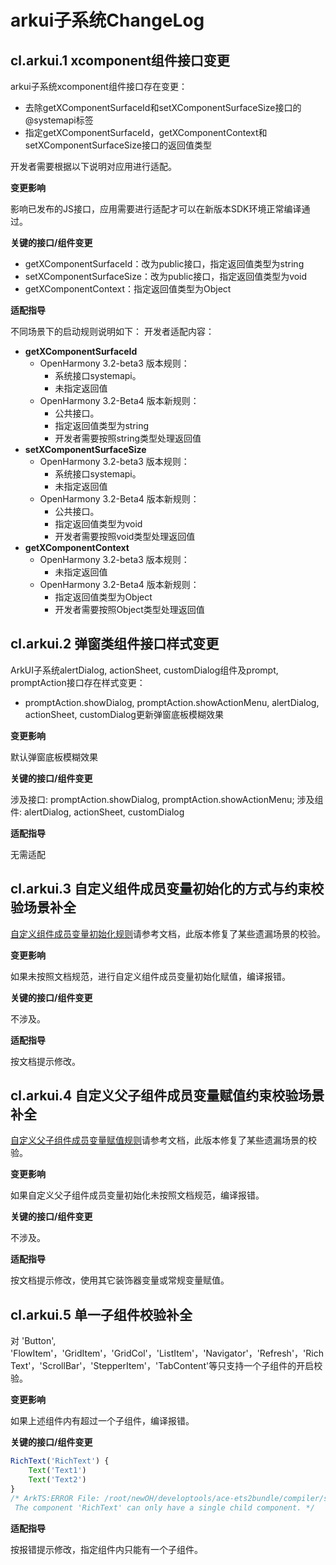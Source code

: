# arkui子系统ChangeLog

## cl.arkui.1 xcomponent组件接口变更

arkui子系统xcomponent组件接口存在变更：

 - 去除getXComponentSurfaceId和setXComponentSurfaceSize接口的@systemapi标签
 - 指定getXComponentSurfaceId，getXComponentContext和setXComponentSurfaceSize接口的返回值类型

开发者需要根据以下说明对应用进行适配。


**变更影响**

影响已发布的JS接口，应用需要进行适配才可以在新版本SDK环境正常编译通过。

**关键的接口/组件变更**

 - getXComponentSurfaceId：改为public接口，指定返回值类型为string
 - setXComponentSurfaceSize：改为public接口，指定返回值类型为void
 - getXComponentContext：指定返回值类型为Object

**适配指导**

不同场景下的启动规则说明如下：
开发者适配内容：

  - **getXComponentSurfaceId**
    - OpenHarmony 3.2-beta3 版本规则：
      - 系统接口systemapi。
      - 未指定返回值
    - OpenHarmony 3.2-Beta4 版本新规则：
      - 公共接口。
      - 指定返回值类型为string
      - 开发者需要按照string类型处理返回值
  - **setXComponentSurfaceSize**
    - OpenHarmony 3.2-beta3 版本规则：
      - 系统接口systemapi。
      - 未指定返回值
    - OpenHarmony 3.2-Beta4 版本新规则：
      - 公共接口。
      - 指定返回值类型为void
      - 开发者需要按照void类型处理返回值
  - **getXComponentContext**
    - OpenHarmony 3.2-beta3 版本规则：
      - 未指定返回值
    - OpenHarmony 3.2-Beta4 版本新规则：
      - 指定返回值类型为Object
      - 开发者需要按照Object类型处理返回值
        
## cl.arkui.2 弹窗类组件接口样式变更

ArkUI子系统alertDialog, actionSheet, customDialog组件及prompt, promptAction接口存在样式变更：

 - promptAction.showDialog, promptAction.showActionMenu, alertDialog, actionSheet, customDialog更新弹窗底板模糊效果

**变更影响**

默认弹窗底板模糊效果

**关键的接口/组件变更**

涉及接口: promptAction.showDialog, promptAction.showActionMenu;
涉及组件: alertDialog, actionSheet, customDialog

**适配指导**

无需适配

## cl.arkui.3 自定义组件成员变量初始化的方式与约束校验场景补全

[自定义组件成员变量初始化规则](../../../application-dev/quick-start/arkts-restrictions-and-extensions.md#自定义组件成员变量初始化的方式与约束)请参考文档，此版本修复了某些遗漏场景的校验。


**变更影响**

如果未按照文档规范，进行自定义组件成员变量初始化赋值，编译报错。

**关键的接口/组件变更**

不涉及。

**适配指导**

按文档提示修改。

## cl.arkui.4 自定义父子组件成员变量赋值约束校验场景补全

[自定义父子组件成员变量赋值规则](../../../application-dev/quick-start/arkts-restrictions-and-extensions.md#自定义组件成员变量初始化的方式与约束)请参考文档，此版本修复了某些遗漏场景的校验。


**变更影响**

如果自定义父子组件成员变量初始化未按照文档规范，编译报错。

**关键的接口/组件变更**

不涉及。

**适配指导**

按文档提示修改，使用其它装饰器变量或常规变量赋值。

## cl.arkui.5 单一子组件校验补全

对 'Button', 'FlowItem'，'GridItem'，'GridCol'，'ListItem'，'Navigator'，'Refresh'，'RichText'，'ScrollBar'，'StepperItem'，'TabContent'等只支持一个子组件的开启校验。


**变更影响**

如果上述组件内有超过一个子组件，编译报错。

**关键的接口/组件变更**

```js
RichText('RichText') {
    Text('Text1')
    Text('Text2')
}
/* ArkTS:ERROR File: /root/newOH/developtools/ace-ets2bundle/compiler/sample/pages/home.ets:25:7
 The component 'RichText' can only have a single child component. */
```

**适配指导**

按报错提示修改，指定组件内只能有一个子组件。
